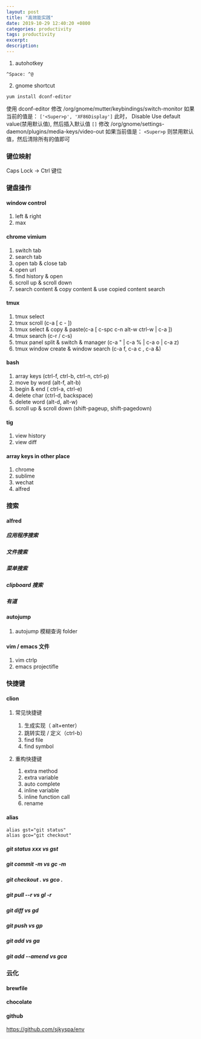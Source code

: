 ```yaml
---
layout: post
title: "高效能实践"
date: 2019-10-29 12:40:20 +0800
categories: productivity
tags: productivity
excerpt: 
description: 
---
```


1. autohotkey

```
^Space: ^@
```

2. gnome shortcut

```
yum install dconf-editor
```
使用 dconf-editor
修改  /org/gnome/mutter/keybindings/switch-monitor
如果当前的值是： `['<Super>p', 'XF86Display']` 此时， Disable Use default value(禁用默认值), 然后插入默认值 `[]`
修改  /org/gnome/settings-daemon/plugins/media-keys/video-out
如果当前值是： `<Super>p`
则禁用默认值，然后清除所有的值即可

### 键位映射

Caps Lock -> Ctrl 键位

### 键盘操作

#### window control

1. left & right
2. max

#### chrome vimium

1. switch tab
2. search tab
3. open tab & close tab
4. open url
5. find history & open
6. scroll up & scroll down
7. search content & copy content & use copied content search

#### tmux

1. tmux select
2. tmux scroll (c-a [ c - ])
3. tmux select & copy & paste(c-a [ c-spc c-n alt-w ctrl-w | c-a ])
4. tmux search (c-r / c-s)
5. tmux panel split & switch & manager (c-a " | c-a % | c-a o | c-a z)
6. tmux window create & window search (c-a f, c-a c , c-a &)


#### bash

1. array keys (ctrl-f, ctrl-b, ctrl-n, ctrl-p)
2. move by word (alt-f, alt-b)
3. begin & end ( ctrl-a, ctrl-e)
4. delete char (ctrl-d, backspace)
5. delete word (alt-d, alt-w)
6. scroll up & scroll down (shift-pageup, shift-pagedown)

#### tig
1. view history
2. view diff


#### array keys in other place

1. chrome
2. sublime
3. wechat
4. alfred

### 搜索

#### alfred
##### 应用程序搜索
##### 文件搜索
##### 菜单搜索
##### clipboard 搜索
##### 有道


#### autojump

1. autojump 模糊查询 folder

#### vim / emacs 文件

1. vim ctrlp
2. emacs projectifle


### 快捷键

#### clion

1. 常见快捷键
   1. 生成实现（ alt+enter）
   2. 跳转实现 / 定义（ctrl-b）
   3. find file
   4. find symbol


2. 重构快捷键
    1. extra method
    2. extra variable
    3. auto complete
    4. inline variable
    5. inline function call
    6. rename

#### alias

```lang=bash
alias gst="git status"
alias gco="git checkout"
```
##### git status xxx vs gst
##### git commit -m vs gc -m
##### git checkout . vs gco .
##### git pull --r vs gl -r
##### git diff vs gd
##### git push vs gp
##### git add vs ga
##### git add --amend vs gca

### 云化
#### brewfile
#### chocolate
#### github

<https://github.com/sjkyspa/env>




